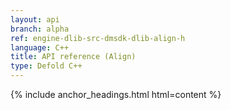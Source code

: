 ```yaml
---
layout: api
branch: alpha
ref: engine-dlib-src-dmsdk-dlib-align-h
language: C++
title: API reference (Align)
type: Defold C++
---
```

{% include anchor_headings.html html=content %}